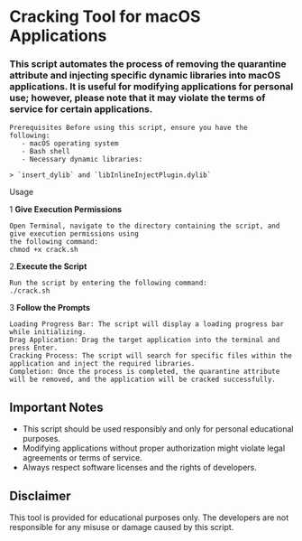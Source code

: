 #  Cracking Tool for macOS Applications

### This script automates the process of removing the quarantine attribute and injecting specific dynamic libraries into macOS applications. It is useful for modifying applications for personal use; however, please note that it may violate the terms of service for certain applications.

    Prerequisites Before using this script, ensure you have the    following:
       - macOS operating system
       - Bash shell
       - Necessary dynamic libraries:
    
    > `insert_dylib` and `libInlineInjectPlugin.dylib`


Usage

1 **Give Execution Permissions** 

	Open Terminal, navigate to the directory containing the script, and give execution permissions using
	the following command: 
	chmod +x crack.sh 
      
   2.**Execute the Script**

   	Run the script by entering the following command: 
   	./crack.sh 

3 **Follow the Prompts**
```
Loading Progress Bar: The script will display a loading progress bar while initializing.
Drag Application: Drag the target application into the terminal and press Enter.
Cracking Process: The script will search for specific files within the application and inject the required libraries.
Completion: Once the process is completed, the quarantine attribute will be removed, and the application will be cracked successfully.
```
## Important Notes

-   This script should be used responsibly and only for personal educational purposes.
-   Modifying applications without proper authorization might violate legal agreements or terms of service.
-   Always respect software licenses and the rights of developers.

## Disclaimer

This tool is provided for educational purposes only. The developers are not responsible for any misuse or damage caused by this script.
